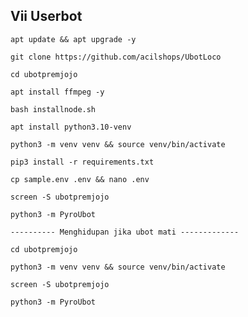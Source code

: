## Vii Userbot
```
apt update && apt upgrade -y
```
```
git clone https://github.com/acilshops/UbotLoco
```
```
cd ubotpremjojo
```
```
apt install ffmpeg -y
```
```
bash installnode.sh
```
```
apt install python3.10-venv
```
```
python3 -m venv venv && source venv/bin/activate
```
```
pip3 install -r requirements.txt
```
```
cp sample.env .env && nano .env
```
```
screen -S ubotpremjojo
```
```
python3 -m PyroUbot
```
```
---------- Menghidupan jika ubot mati -------------
```
```
cd ubotpremjojo
```
```
python3 -m venv venv && source venv/bin/activate
```
```
screen -S ubotpremjojo
```
```
python3 -m PyroUbot
```
